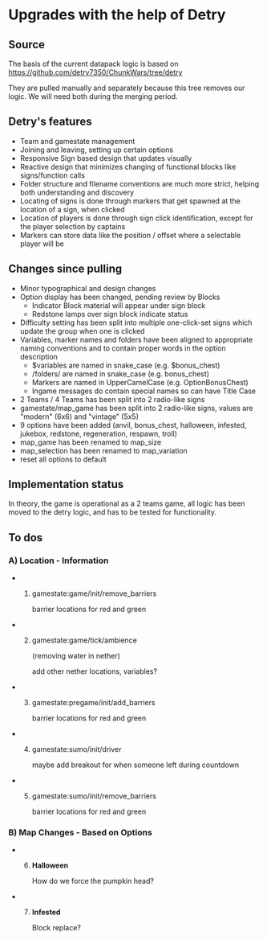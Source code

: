 # Upgrades with the help of Detry

## Source

The basis of the current datapack logic is based on https://github.com/detry7350/ChunkWars/tree/detry

They are pulled manually and separately because this tree removes our logic.
We will need both during the merging period.

## Detry's features

* Team and gamestate management
* Joining and leaving, setting up certain options
* Responsive Sign based design that updates visually
* Reactive design that minimizes changing of functional blocks like signs/function calls
* Folder structure and filename conventions are much more strict, helping both understanding and discovery
* Locating of signs is done through markers that get spawned at the location of a sign, when clicked
* Location of players is done through sign click identification, except for the player selection by captains
* Markers can store data like the position / offset where a selectable player will be

## Changes since pulling

* Minor typographical and design changes
* Option display has been changed, pending review by Blocks
  * Indicator Block material will appear under sign block
  * Redstone lamps over sign block indicate status
* Difficulty setting has been split into multiple one-click-set signs which update the group when one is clicked
* Variables, marker names and folders have been aligned to appropriate naming conventions and to contain proper words in the option description
  * $variables are named in snake_case (e.g. $bonus_chest)
  * /folders/ are named in snake_case (e.g. bonus_chest)
  * Markers are named in UpperCamelCase (e.g. OptionBonusChest)
  * Ingame messages do contain special names so can have Title Case
* 2 Teams / 4 Teams has been split into 2 radio-like signs
* gamestate/map_game has been split into 2 radio-like signs, values are "modern" (6x6) and "vintage" (5x5)
* 9 options have been added (anvil, bonus_chest, halloween, infested, jukebox, redstone, regeneration, respawn, troll)
* map_game has been renamed to map_size
* map_selection has been renamed to map_variation
* reset all options to default

## Implementation status

In theory, the game is operational as a 2 teams game, all logic has been moved to the detry logic, and has to be tested for functionality.

## To dos

### A) Location - Information

* 1) gamestate:game/init/remove_barriers

     barrier locations for red and green

* 2) gamestate:game/tick/ambience

     (removing water in nether)

     add other nether locations, variables?

* 3) gamestate:pregame/init/add_barriers

     barrier locations for red and green

* 4) gamestate:sumo/init/driver

     maybe add breakout for when someone left during countdown

* 5) gamestate:sumo/init/remove_barriers

     barrier locations for red and green

### B) Map Changes - Based on Options

* 6) **Halloween**

      How do we force the pumpkin head?

* 7) **Infested**

      Block replace?